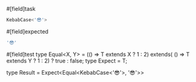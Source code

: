 #[field]task
```ts
KebabCase<'😎'>
```

#[field]expected
```ts
'😎'
```

#[field]test
type Equal<X, Y> = (<T>() => T extends X ? 1 : 2) extends(
    <T>() => T extends Y ? 1 : 2) ? true : false;
type Expect<T extends true> = T;

type Result = Expect<Equal<KebabCase<'😎'>, '😎'>>